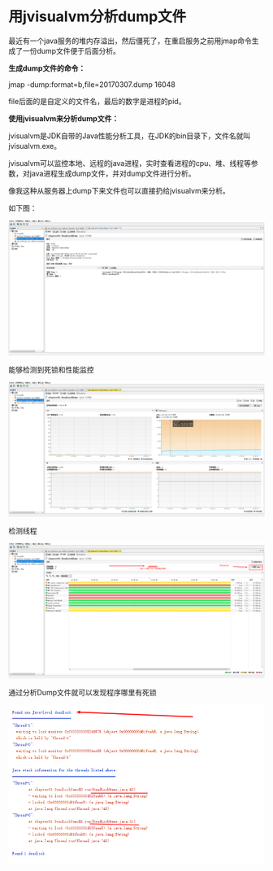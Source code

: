 # **用jvisualvm分析dump文件**

最近有一个java服务的堆内存溢出，然后僵死了，在重启服务之前用jmap命令生成了一份dump文件便于后面分析。

**生成dump文件的命令：**

jmap -dump:format=b,file=20170307.dump 16048

file后面的是自定义的文件名，最后的数字是进程的pid。



**使用jvisualvm来分析dump文件：**

jvisualvm是JDK自带的Java性能分析工具，在JDK的bin目录下，文件名就叫jvisualvm.exe。

jvisualvm可以监控本地、远程的java进程，实时查看进程的cpu、堆、线程等参数，对java进程生成dump文件，并对dump文件进行分析。

像我这种从服务器上dump下来文件也可以直接扔给jvisualvm来分析。



如下图：

![1559805725679](./image/1559805725679.png)

能够检测到死锁和性能监控

![1559805751550](./image/1559805751550.png)

检测线程

![1559805822800](./image/1559805822800.png)

通过分析Dump文件就可以发现程序哪里有死锁

![1559805921003](./image/1559805921003.png)